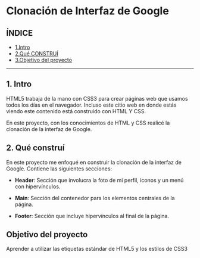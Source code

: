 # Clonación de Interfaz de Google

## ÍNDICE
* [1.Intro](https://github.com/Elizabeth-Ortiz-A/ClonDeGoogle/blob/main/README.md#1-intro)
* [2.Qué CONSTRUÍ](https://github.com/Elizabeth-Ortiz-A/ClonDeGoogle/blob/main/README.md#2-qu%C3%A9-constru%C3%AD)
* [3.Objetivo del proyecto](https://github.com/Elizabeth-Ortiz-A/ClonDeGoogle/blob/main/README.md#objetivo-del-proyecto)

****
## 1. Intro 
HTML5 trabaja de la mano con CSS3 para crear páginas web que usamos todos los días en el navegador. Incluso este citio web en donde estás viendo este contenido está construido con HTML Y CSS.

En este proyecto, con los conocimientos de HTML y CSS realicé la clonación de la interfaz de Google.

## 2. Qué construí 
En este proyecto me enfoqué en construir la clonación de la interfaz de Google. Contiene las siguientes secciones:

* **Header**: Sección que involucra la foto de mi perfil, iconos y un menú con hipervínculos.

* **Main**: Sección del contenedor para los elementos centrales de la página.

* **Footer**: Sección que incluye hipervínculos al final de la página.

## Objetivo del proyecto 
Aprender a utilizar las etiquetas estándar de HTML5 y los estilos de CSS3

